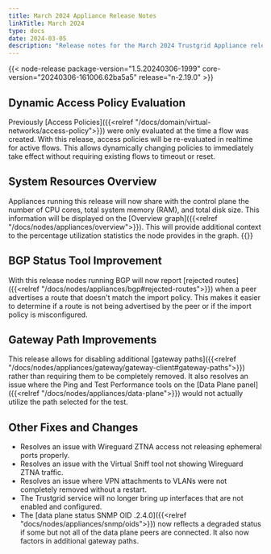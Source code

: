 ```yaml
---
title: March 2024 Appliance Release Notes
linkTitle: March 2024
type: docs
date: 2024-03-05
description: "Release notes for the March 2024 Trustgrid Appliance release focused"
---
```

{{< node-release package-version="1.5.20240306-1999" core-version="20240306-161006.62ba5a5" release="n-2.19.0" >}}

## Dynamic Access Policy Evaluation
Previously [Access Policies]({{<relref "/docs/domain/virtual-networks/access-policy">}}) were only evaluated at the time a flow was created. With this release, access policies will be re-evaluated in realtime for active flows. This allows dynamically changing policies to immediately take effect without requiring existing flows to timeout or reset.

## System Resources Overview
Appliances running this release will now share with the control plane the number of CPU cores, total system memory (RAM), and total disk size. This information will be displayed on the [Overview graph]({{<relref "/docs/nodes/appliances/overview">}}). This will provide additional context to the percentage utilization statistics the node provides in the graph.
{{<tgimg src="overview-resources.png" width="60%">}}


## BGP Status Tool Improvement
With this release nodes running BGP will now report [rejected routes]({{<relref "/docs/nodes/appliances/bgp#rejected-routes">}}) when a peer advertises a route that doesn't match the import policy. This makes it easier to determine if a route is not being advertised by the peer or if the import policy is misconfigured. 

## Gateway Path Improvements
This release allows for disabling additional [gateway paths]({{<relref "/docs/nodes/appliances/gateway/gateway-client#gateway-paths">}}) rather than requiring them to be completely removed.   It also resolves an issue where the Ping and Test Performance tools on the [Data Plane panel]({{<relref "/docs/nodes/appliances/data-plane">}}) would not actually utilize the path selected for the test.

## Other Fixes and Changes
- Resolves an issue with Wireguard ZTNA access not releasing ephemeral ports properly. 
- Resolves an issue with the Virtual Sniff tool not showing Wireguard ZTNA traffic.
- Resolves an issue where VPN attachments to VLANs were not completely removed without a restart.
- The Trustgrid service will no longer bring up interfaces that are not enabled and configured.
- The [data plane status SNMP OID .2.4.0]({{<relref "docs/nodes/appliances/snmp/oids">}}) now reflects a degraded status if some but not all of the data plane peers are connected. It also now factors in additional gateway paths.